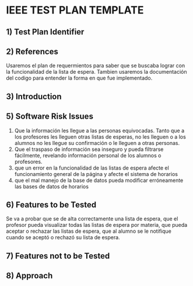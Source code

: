 # IEEE TEST PLAN TEMPLATE

## 1) Test Plan Identifier 

## 2) References 
Usaremos el plan de requermientos para saber que se buscaba lograr con la funcionalidad de la lista de espera. Tambien usaremos la documentación del codigo para entender la forma en que fue implementado. 
## 3) Introduction 

## 5) Software Risk Issues 
1. Que la información les llegue a las personas equivocadas. Tanto que a los profesores les lleguen otras listas de esperas, no les lleguen o a los alumnos no les llegue su confirmación o le lleguen a otras personas. 
2. Que el traspaso de información sea inseguro y pueda filtrarse fácilmente, revelando información personal de los alumnos o profesores. 
3. que un error en la funcionalidad de las listas de espera afecte el funcionamiento general de la página y afecte el sistema de horarios 
4. que el mal manejo de la base de datos pueda modificar erróneamente las bases de datos de horarios

## 6) Features to be Tested 
Se va a probar que se de alta correctamente una lista de espera, que el profesor pueda visualizar todas las listas de espera por materia, que pueda aceptar o rechazar las listas de espera, que al alumno se le notifique cuando se aceptó o rechazó su lista de espera. 

## 7) Features not to be Tested 

## 8) Approach 
